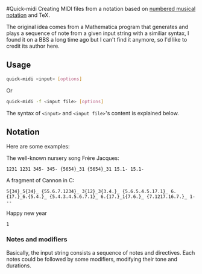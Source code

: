 #Quick-midi
Creating MIDI files from a notation based on [numbered musical notation](https://en.wikipedia.org/wiki/Numbered_musical_notation) and TeX.

The original idea comes from a Mathematica program that generates and plays a sequence of note from a given input string with a 
similiar syntax, I found it on a BBS a long time ago but I can't find it anymore, so I'd like to credit its author here.

## Usage
```sh
quick-midi <input> [options]
```
Or
```sh
quick-midi -f <input file> [options]
```
The syntax of `<input>` and `<input file>`'s content is explained below.

## Notation
Here are some examples:

The well-known nursery song Frère Jacques:
```
1231 1231 345- 345- {5654}_31 {5654}_31 15.1- 15.1-
```

A fragment of Cannon in C:
```
5{34}_5{34}_ {55.6.7.1234}_ 3{12}_3{3.4.}_ {5.6.5.4.5.17.1}_ 6.{17.}_6.{5.4.}_ {5.4.3.4.5.6.7.1}_ 6.{17.}_1{7.6.}_ {7.1217.16.7.}_ 1---
```

Happy new year
```
1
```

### Notes and modifiers
Basically, the input string consists a sequence of notes and directives. Each notes could be followed by some modifiers, modifying
their tone and durations.